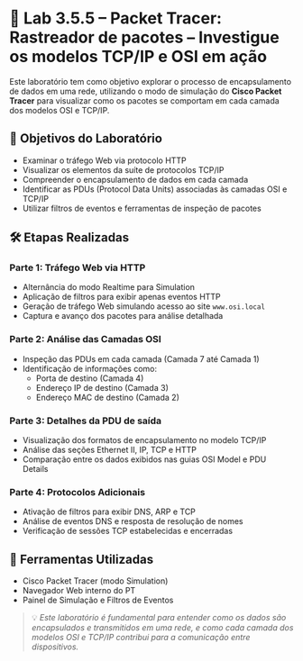 # 🧪 Lab 3.5.5 – Packet Tracer: Rastreador de pacotes – Investigue os modelos TCP/IP e OSI em ação

Este laboratório tem como objetivo explorar o processo de encapsulamento de dados em uma rede, utilizando o modo de simulação do **Cisco Packet Tracer** para visualizar como os pacotes se comportam em cada camada dos modelos OSI e TCP/IP.

## 🎯 Objetivos do Laboratório

- Examinar o tráfego Web via protocolo HTTP
- Visualizar os elementos da suíte de protocolos TCP/IP
- Compreender o encapsulamento de dados em cada camada
- Identificar as PDUs (Protocol Data Units) associadas às camadas OSI e TCP/IP
- Utilizar filtros de eventos e ferramentas de inspeção de pacotes

## 🛠️ Etapas Realizadas

### Parte 1: Tráfego Web via HTTP
- Alternância do modo Realtime para Simulation
- Aplicação de filtros para exibir apenas eventos HTTP
- Geração de tráfego Web simulando acesso ao site `www.osi.local`
- Captura e avanço dos pacotes para análise detalhada

### Parte 2: Análise das Camadas OSI
- Inspeção das PDUs em cada camada (Camada 7 até Camada 1)
- Identificação de informações como:
  - Porta de destino (Camada 4)
  - Endereço IP de destino (Camada 3)
  - Endereço MAC de destino (Camada 2)

### Parte 3: Detalhes da PDU de saída
- Visualização dos formatos de encapsulamento no modelo TCP/IP
- Análise das seções Ethernet II, IP, TCP e HTTP
- Comparação entre os dados exibidos nas guias OSI Model e PDU Details

### Parte 4: Protocolos Adicionais
- Ativação de filtros para exibir DNS, ARP e TCP
- Análise de eventos DNS e resposta de resolução de nomes
- Verificação de sessões TCP estabelecidas e encerradas

## 🧰 Ferramentas Utilizadas

- Cisco Packet Tracer (modo Simulation)
- Navegador Web interno do PT
- Painel de Simulação e Filtros de Eventos

> 💡 *Este laboratório é fundamental para entender como os dados são encapsulados e transmitidos em uma rede, e como cada camada dos modelos OSI e TCP/IP contribui para a comunicação entre dispositivos.*
